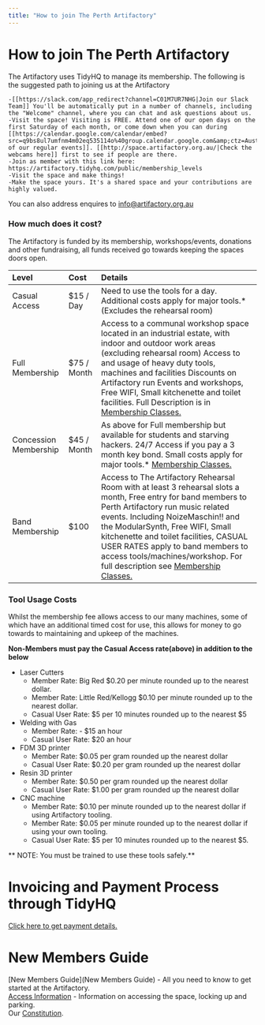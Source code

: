 ```yaml
---
title: "How to join The Perth Artifactory"
---
```

# How to join The Perth Artifactory

The Artifactory uses TidyHQ to manage its membership. The following is the suggested path to joining us at the Artifactory

    -[[https://slack.com/app_redirect?channel=C01M7UR7NHG|Join our Slack Team]] You'll be automatically put in a number of channels, including the "Welcome" channel, where you can chat and ask questions about us.
    -Visit the space! Visiting is FREE. Attend one of our open days on the first Saturday of each month, or come down when you can during [[https://calendar.google.com/calendar/embed?src=q9bs8ul7umfnm4m02eq535114o%40group.calendar.google.com&amp;ctz=Australia/Perth|one of our regular events]]. [[http://space.artifactory.org.au/|Check the webcams here]] first to see if people are there.
    -Join as member with this link here: https://artifactory.tidyhq.com/public/membership_levels
    -Visit the space and make things!
    -Make the space yours. It's a shared space and your contributions are highly valued.

You can also address enquires to info@artifactory.org.au

### How much does it cost?

The Artifactory is funded by its membership, workshops/events, donations and other fundraising, all funds received go towards keeping the spaces doors open.

| Level                 | Cost         | Details                                                                                                                                                                                                                                                                                                                                                                                                                                                                           |
|:----------------------|:-------------|:----------------------------------------------------------------------------------------------------------------------------------------------------------------------------------------------------------------------------------------------------------------------------------------------------------------------------------------------------------------------------------------------------------------------------------------------------------------------------------|
| Casual Access         | \$15 / Day   | Need to use the tools for a day. Additional costs apply for major tools.\* (Excludes the rehearsal room)                                                                                                                                                                                                                                                                                                                                                                          |
| Full Membership       | \$75 / Month | Access to a communal workshop space located in an industrial estate, with indoor and outdoor work areas (excluding rehearsal room) Access to and usage of heavy duty tools, machines and facilities Discounts on Artifactory run Events and workshops, Free WIFI, Small kitchenette and toilet facilities. Full Description is in [Membership Classes.](https://wiki.artifactory.org.au/doku.php?id=committee:committeerulings#full_membership)                                   |
| Concession Membership | \$45 / Month | As above for Full membership but available for students and starving hackers. 24/7 Access if you pay a 3 month key bond. Small costs apply for major tools.\* [Membership Classes.](https://wiki.artifactory.org.au/doku.php?id=committee:committeerulings#concession_membership)                                                                                                                                                                                                 |
| Band Membership       | \$100        | Access to The Artifactory Rehearsal Room with at least 3 rehearsal slots a month, Free entry for band members to Perth Artifactory run music related events. Including NoizeMaschin!! and the ModularSynth, Free WIFI, Small kitchenette and toilet facilities, CASUAL USER RATES apply to band members to access tools/machines/workshop. For full description see [Membership Classes.](https://wiki.artifactory.org.au/doku.php?id=committee:committeerulings#band_membership) |

### Tool Usage Costs

Whilst the membership fee allows access to our many machines, some of which have an additional timed cost for use, this allows for money to go towards to maintaining and upkeep of the machines.

**Non-Members must pay the Casual Access rate(above) in addition to the below**

-   Laser Cutters
    -   Member Rate: Big Red \$0.20 per minute rounded up to the nearest dollar.
    -   Member Rate: Little Red/Kellogg \$0.10 per minute rounded up to the nearest dollar.
    -   Casual User Rate: \$5 per 10 minutes rounded up to the nearest \$5
-   Welding with Gas
    -   Member Rate: - \$15 an hour
    -   Casual User Rate: \$20 an hour
-   FDM 3D printer
    -   Member Rate: \$0.05 per gram rounded up the nearest dollar
    -   Casual User Rate: \$0.20 per gram rounded up the nearest dollar
-   Resin 3D printer
    -   Member Rate: \$0.50 per gram rounded up the nearest dollar
    -   Casual User Rate: \$1.00 per gram rounded up the nearest dollar
-   CNC machine
    -   Member Rate: \$0.10 per minute rounded up to the nearest dollar if using Artifactory tooling.
    -   Member Rate: \$0.05 per minute rounded up to the nearest dollar if using your own tooling.
    -   Casual User Rate: \$5 per 10 minutes rounded up to the nearest \$5.

\*\* NOTE: You must be trained to use these tools safely.\*\*

# Invoicing and Payment Process through TidyHQ

[Click here to get payment details.](tidyclub)

# New Members Guide

[New Members Guide](New Members Guide) - All you need to know to get started at the Artifactory.  
[Access Information](/membership/doorcontrol) - Information on accessing the space, locking up and parking.  
Our [Constitution](Constitution).
